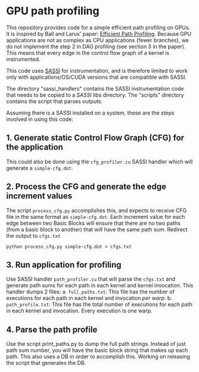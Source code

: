 # GPU path profiling

This repository provides code  for a simple efficient path profiling on GPUs. It is inspired by Ball and Larus' paper: [Efficient
Path Profiling](https://dl.acm.org/citation.cfm?id=243857). Because GPU applications are not as complex as CPU
applications (fewer branches), we do not implement the step 2 in DAG profiling (see section 3 in the paper). This means that every edge
in the control flow graph of a kernel is instrumented.

This code uses [SASSI](https://github.com/NVlabs/sassi) for instrumentation, and is therefore limited to work only with
applications/OS/CUDA versions that are compatible with SASSI. 

The directory "sassi_handlers" contains the SASSI instrumentation code that needs to be copied to a *SASSI* libs directory. The "scripts" directory contains the script that parses outputs.

Assuming there is a SASSI installed on a system, these are the steps involved in using this code:
## 1. Generate static Control Flow Graph (CFG) for the application
This could also be done using the `cfg_profiler.cu` SASSI handler which will generate a `simple-cfg.dot`.
## 2. Process the CFG and generate the edge increment values
The script `process_cfg.py` accomplishes this, and expects to receive CFG file in the same format as
`simple-cfg.dot`. Each increment value for each edge between two Basic Blocks will ensure that there are no two
paths (from a basic block to another) that will have the same path sum. Redirect the output to `cfgs.txt`
``` 
python process_cfg.py simple-cfg.dot > cfgs.txt 
```
## 3. Run application for profiling
Use SASSI handler `path_profiler.cu` that will parse the `cfgs.txt` and generate path sums for each path in each
kernel and kernel invocation. This handler dumps 2 files:
  a. `full_paths.txt`: This file has the number of executions for each path in each kernel and invocation *per warp*.
  b. `path_profile.txt`: This file has the total number of executions for each path in each kernel and invocation. Every execution is one warp.
## 4. Parse the path profile
Use the script print_paths.py to dump the full path strings. Instead of just path sum number, you will have the basic block
string that makes up each path. This also uses a DB in order to accomplish this. Working on releasing the script
that generates the DB.
